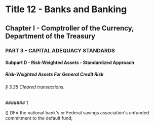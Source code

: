 
# Title 12 - Banks and Banking
## Chapter I - Comptroller of the Currency, Department of the Treasury
### PART 3 - CAPITAL ADEQUACY STANDARDS
#### Subpart D - Risk-Weighted Assets - Standardized Approach
##### Risk-Weighted Assets For General Credit Risk
###### § 3.35 Cleared transactions.
####### 1

() DF= the national bank's or Federal savings association's unfunded commitment to the default fund;
